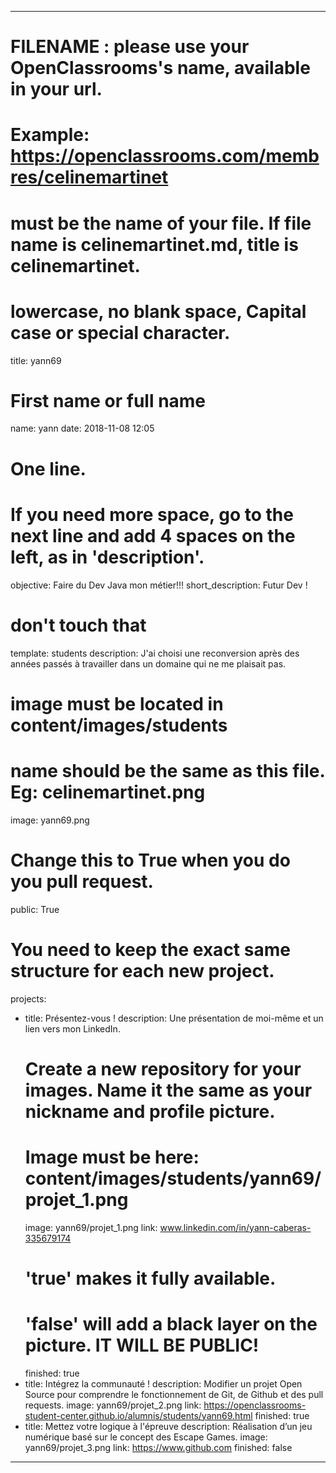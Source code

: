 ﻿---

# FILENAME : please use your OpenClassrooms's name, available in your url.
# Example: https://openclassrooms.com/membres/celinemartinet
# must be the name of your file. If file name is celinemartinet.md, title is celinemartinet.
# lowercase, no blank space, Capital case or special character.
title: yann69

# First name or full name
name: yann
date: 2018-11-08 12:05

# One line.
# If you need more space, go to the next line and add 4 spaces on the left, as in 'description'.
objective: Faire du Dev Java mon métier!!!
short_description: Futur Dev !

# don't touch that
template: students
description:
    J'ai choisi une reconversion après des années passés à travailler dans un domaine qui ne me plaisait pas.

# image must be located in content/images/students
# name should be the same as this file. Eg: celinemartinet.png
image: yann69.png

# Change this to True when you do you pull request.
public: True

# You need to keep the exact same structure for each new project.
projects:
  - title: Présentez-vous !
    description: Une présentation de moi-même et un lien vers mon LinkedIn.
    # Create a new repository for your images. Name it the same as your nickname and profile picture.
    # Image must be here: content/images/students/yann69/projet_1.png
    image: yann69/projet_1.png
    link: www.linkedin.com/in/yann-caberas-335679174
    # 'true' makes it fully available.
    # 'false' will add a black layer on the picture. IT WILL BE PUBLIC!
    finished: true
  - title: Intégrez la communauté !
    description: Modifier un projet Open Source pour comprendre le fonctionnement de Git, de Github et des pull requests. 
    image: yann69/projet_2.png
    link: https://openclassrooms-student-center.github.io/alumnis/students/yann69.html
    finished: true
  - title: Mettez votre logique à l'épreuve
    description: Réalisation d’un jeu numérique basé sur le concept des Escape Games.
    image: yann69/projet_3.png
    link: https://www.github.com
    finished: false
---
